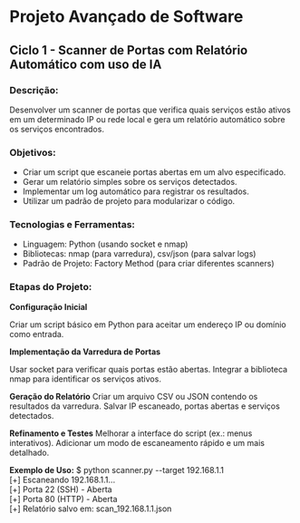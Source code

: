 # Projeto Avançado de Software

## Ciclo 1 - Scanner de Portas com Relatório Automático com uso de IA

### Descrição:
Desenvolver um scanner de portas que verifica quais serviços estão ativos em um determinado IP ou rede local e gera um relatório automático sobre os serviços encontrados.

### Objetivos:
- Criar um script que escaneie portas abertas em um alvo especificado.
- Gerar um relatório simples sobre os serviços detectados.
- Implementar um log automático para registrar os resultados.
- Utilizar um padrão de projeto para modularizar o código.

### Tecnologias e Ferramentas:
- Linguagem: Python (usando socket e nmap)
- Bibliotecas: nmap (para varredura), csv/json (para salvar logs)
- Padrão de Projeto: Factory Method (para criar diferentes scanners)

### Etapas do Projeto:
**Configuração Inicial**

Criar um script básico em Python para aceitar um endereço IP ou domínio como entrada.

**Implementação da Varredura de Portas**

Usar socket para verificar quais portas estão abertas.
Integrar a biblioteca nmap para identificar os serviços ativos.

**Geração do Relatório**
Criar um arquivo CSV ou JSON contendo os resultados da varredura.
Salvar IP escaneado, portas abertas e serviços detectados.

**Refinamento e Testes**
Melhorar a interface do script (ex.: menus interativos).
Adicionar um modo de escaneamento rápido e um mais detalhado.

**Exemplo de Uso:**
$ python scanner.py --target 192.168.1.1  
[+] Escaneando 192.168.1.1...  
[+] Porta 22 (SSH) - Aberta  
[+] Porta 80 (HTTP) - Aberta  
[+] Relatório salvo em: scan_192.168.1.1.json  
